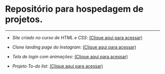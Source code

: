 
# Repositório para hospedagem de projetos.
***
* _Site criado no curso de HTML e CSS_: [(Clique aqui para acessar)](https://gabrielfleckl.github.io/projeto-android/)

* _Clone landing page do Instagram_: [(Clique aqui para acessar)](https://gabrielfleckl.github.io/projeto-insta/)

* _Tela de login com animações_: [(Clique aqui para acessar)](https://gabrielfleckl.github.io/projeto-login/)

* _Projeto To-do list_: [(Clique aqui para acessar)](https://gabrielfleckl.github.io/to-do-list/index.html)
